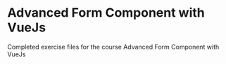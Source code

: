 # Advanced Form Component with VueJs

Completed exercise files for the course Advanced Form Component with VueJs